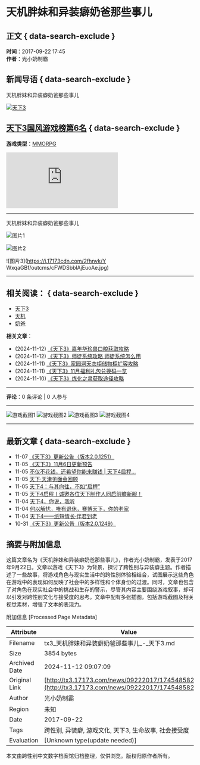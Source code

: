 # 天机胖妹和异装癖奶爸那些事儿

## 正文 { data-search-exclude }


**时间**：2017-09-22 17:45  
**作者**：光小奶制霸

## 新闻导语 { data-search-exclude }

天机胖妹和异装癖奶爸那些事儿

[![天下3](https://i.17173cdn.com/0561y4/YWxqaGBf/gamebase/game-cover-horizontal/wTiMQIbrerDCxyv.jpg)](http://newgame.17173.com/game-info-20069.html)

## [天下3](http://newgame.17173.com/game-info-20069.html)[国风游戏榜第6名](https://newgame.17173.com/rank/info.html#国风游戏榜) { data-search-exclude }

**游戏类型**：[MMORPG](http://newgame.17173.com/game-info-20069.html)

![资料片玄海寂途](https://newgame.17173.com/game-newslist-20069.html?news_type=1 "更多动态")

---

天机胖妹和异装癖奶爸那些事儿

![图片1](https://i.17173cdn.com/2fhnvk/YWxqaGBf/outcms/vQXvYYblAjEuowi.jpg)

![图片2](https://i.17173cdn.com/2fhnvk/YWxqaGBf/outcms/muWCKfblAjEuoxr.jpg)

![图片3](https://i.17173cdn.com/2fhnvk/Y WxqaGBf/outcms/cFWDSbblAjEuoAe.jpg)

---

## 相关阅读： { data-search-exclude }

- [天下3](http://tx3.17173.com/tag/天下3)
- [天机](http://tx3.17173.com/tag/天机)
- [奶爸](http://tx3.17173.com/tag/奶爸)

**相关文章**：

- (2024-11-12) [《天下3》嘉年华珍兽口粮获取攻略](http://tx3.17173.com/news/11122024/084604892.shtml "《天下3》嘉年华珍兽口粮获取攻略")
- (2024-11-12) [《天下3》师徒系统攻略 师徒系统怎么用](http://tx3.17173.com/news/11122024/084308149.shtml "《天下3》师徒系统攻略 师徒系统怎么用")
- (2024-11-11) [《天下3》家园洞天衣柜储物柜扩容攻略](http://tx3.17173.com/news/11112024/092710482.shtml "《天下3》家园洞天衣柜储物柜扩容攻略")
- (2024-11-11) [《天下3》11月福利礼包兑换码一览](http://tx3.17173.com/news/11112024/092244710.shtml "《天下3》11月福利礼包兑换码一览")
- (2024-11-10) [《天下3》炼化之灵获取途径攻略](http://tx3.17173.com/news/11102024/090455728.shtml "《天下3》炼化之灵获取途径攻略")

---

**评论**：0 条评论 | 0 人参与

---

![游戏截图1](https://i.17173cdn.com/z6mhfw/2017/tx3/2017/07/03/070303.jpg)
![游戏截图2](https://i.17173cdn.com/2fhnvk/YWxqaGBf/outcms/PnUYembludFbobE.jpg)
![游戏截图3](https://i.17173cdn.com/2fhnvk/YWxqaGBf/outcms/HgIJRVbludFdanf.jpg)
![游戏截图4](https://i.17173cdn.com/2fhnvk/YWxqaGBf/outcms/BPknlgbludFhkAi.jpg) 

---

## 最新文章 { data-search-exclude }

- 11-07 [《天下3》更新公告（版本2.0.1251）](http://tx3.17173.com/news/11072024/173010861.shtml "《天下3》更新公告（版本2.0.1251）")
- 11-05 [《天下3》11月6日更新预告](http://tx3.17173.com/news/11052024/170225529.shtml "《天下3》11月6日更新预告")
- 11-05 [不仅不花钱，还希望你能来赚钱 | 天下4启程…](http://tx3.17173.com/news/11052024/170224615.shtml "不仅不花钱，还希望你能来赚钱 | 天下4启程")
- 11-05 [天下·天津见面会回顾](http://tx3.17173.com/news/11052024/170225382.shtml "天下·天津见面会回顾")
- 11-05 [天下4：与其向往，不如“启程”](http://tx3.17173.com/news/11052024/170223665.shtml "天下4：与其向往，不如“启程”")
- 11-05 [天下4启程丨诚邀各位天下制作人同启前瞻新服！](http://tx3.17173.com/news/11052024/170221480.shtml "天下4启程丨诚邀各位天下制作人同启前瞻新服！")
- 11-04 [天下4，你说，我听](http://tx3.17173.com/news/11042024/173817778.shtml "天下4，你说，我听")
- 11-04 [何以解忧，唯有退休，赛博天下，你的老家](http://tx3.17173.com/news/11042024/173815228.shtml "何以解忧，唯有退休，赛博天下，你的老家")
- 11-04 [天下4——纸短情长·伴君到老](http://tx3.17173.com/news/11042024/173809888.shtml "天下4——纸短情长·伴君到老")
- 10-31 [《天下3》更新公告（版本2.0.1249）](http://tx3.17173.com/news/10312024/172627943.shtml "《天下3》更新公告（版本2.0.1249）")

## 摘要与附加信息

<!-- tcd_abstract -->
这篇文章名为《天机胖妹和异装癖奶爸那些事儿》，作者光小奶制霸，发表于2017年9月22日。文章以游戏《天下3》为背景，探讨了跨性别与异装癖主题。作者描述了一些故事，将游戏角色与现实生活中的跨性别体验相结合，试图展示这些角色在游戏中的表现如何反映了社会中的多样性和个体身份的过渡。同时，文章也包含了对角色在现实社会中的挑战和生存的警示，尽管其内容主要围绕游戏叙事，却可以引发对跨性别文化与接受度的思考。文章中配有多张插图，包括游戏截图及相关视觉素材，增强了文本的表现力。
<!-- tcd_abstract_end -->

附加信息 [Processed Page Metadata]

| Attribute       | Value                                  |
|-----------------|----------------------------------------|
| Filename        | tx3_天机胖妹和异装癖奶爸那些事儿_-_天下3.md                             |
| Size            | 3854 bytes                           |
| Archived Date   | 2024-11-12 09:07:09                             |
| Original Link   | [http://tx3.17173.com/news/09222017/174548582.shtml](http://tx3.17173.com/news/09222017/174548582.shtml)                       |
| Author          | 光小奶制霸                               |
| Region          | 未知                               |
| Date            | 2017-09-22                                 |
| Tags            | 跨性别, 异装癖, 游戏文化, 天下3, 生命故事, 社会接受度                                 |
| Evaluation            | [Unknown type(update needed)]                                 |
<!-- tcd_table_end -->

本文由跨性别中文数字档案馆归档整理，仅供浏览。版权归原作者所有。
